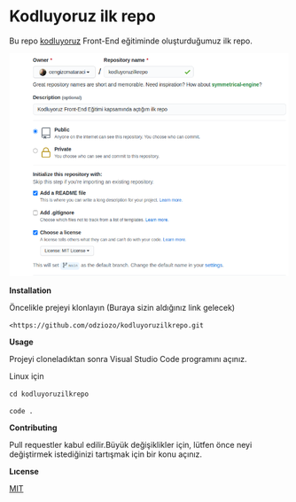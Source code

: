 # Kodluyoruz ilk repo

Bu repo [kodluyoruz](https://kodluyoruz.org/tr/kodluyoruz/) Front-End eğitiminde oluşturduğumuz ilk repo.

<img src="https://raw.githubusercontent.com/Kodluyoruz/taskforce/main/git/odev1/figures/github.png" alt="Kodluyoruz" style="max-width: 100%;">

**Installation**

 Öncelikle prejeyi klonlayın (Buraya sizin aldığınız link gelecek)

`<https://github.com/odziozo/kodluyoruzilkrepo.git`

**Usage**

Projeyi cloneladıktan sonra Visual Studio Code programını açınız.

Linux için 

`cd kodluyoruzilkrepo` 

`code .`

**Contributing**

Pull requestler kabul edilir.Büyük değişiklikler için, lütfen önce neyi değiştirmek istediğinizi tartışmak için bir konu açınız.

**Lıcense**

[MIT](https://choosealicense.com/licenses/mit/)

